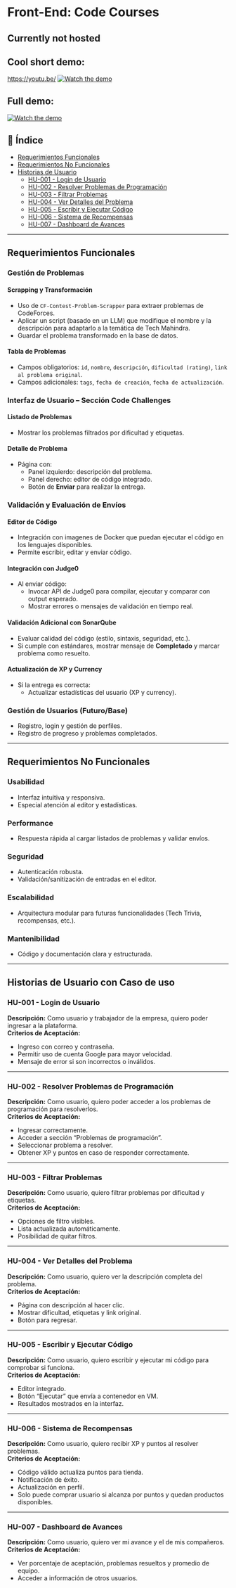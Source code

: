 # Front-End: Code Courses

## Currently not hosted

## Cool short demo:
https://youtu.be/
[![Watch the demo](https://img.youtube.com/vi/jgEOpzIEV1I/hqdefault.jpg)](https://www.youtube.com/watch?v=jgEOpzIEV1I)



## Full demo:
[![Watch the demo](https://img.youtube.com/vi/v5wk9jZ-Slo/hqdefault.jpg)](https://www.youtube.com/watch?v=v5wk9jZ-Slo)

## 📑 Índice

* [Requerimientos Funcionales](#requerimientos-funcionales)
* [Requerimientos No Funcionales](#requerimientos-no-funcionales)
* [Historias de Usuario](#historias-de-usuario)
  * [HU-001 - Login de Usuario](#hu-001---login-de-usuario)
  * [HU-002 - Resolver Problemas de Programación](#hu-002---resolver-problemas-de-programación)
  * [HU-003 - Filtrar Problemas](#hu-003---filtrar-problemas)
  * [HU-004 - Ver Detalles del Problema](#hu-004---ver-detalles-del-problema)
  * [HU-005 - Escribir y Ejecutar Código](#hu-005---escribir-y-ejecutar-código)
  * [HU-006 - Sistema de Recompensas](#hu-006---sistema-de-recompensas)
  * [HU-007 - Dashboard de Avances](#hu-007---dashboard-de-avances)

---
## Requerimientos Funcionales

### Gestión de Problemas

#### Scrapping y Transformación
- Uso de `CF-Contest-Problem-Scrapper` para extraer problemas de CodeForces.
- Aplicar un script (basado en un LLM) que modifique el nombre y la descripción para adaptarlo a la temática de Tech Mahindra.
- Guardar el problema transformado en la base de datos.

#### Tabla de Problemas
- Campos obligatorios: `id`, `nombre`, `descripción`, `dificultad (rating)`, `link al problema original`.
- Campos adicionales: `tags`, `fecha de creación`, `fecha de actualización`.

### Interfaz de Usuario – Sección Code Challenges

#### Listado de Problemas
- Mostrar los problemas filtrados por dificultad y etiquetas.

#### Detalle de Problema
- Página con:
  - Panel izquierdo: descripción del problema.
  - Panel derecho: editor de código integrado.
  - Botón de **Enviar** para realizar la entrega.

### Validación y Evaluación de Envíos

#### Editor de Código
- Integración con imagenes de Docker que puedan ejecutar el código en los lenguajes disponibles.
- Permite escribir, editar y enviar código.

#### Integración con Judge0
- Al enviar código:
  - Invocar API de Judge0 para compilar, ejecutar y comparar con output esperado.
  - Mostrar errores o mensajes de validación en tiempo real.

#### Validación Adicional con SonarQube
- Evaluar calidad del código (estilo, sintaxis, seguridad, etc.).
- Si cumple con estándares, mostrar mensaje de **Completado** y marcar problema como resuelto.

#### Actualización de XP y Currency
- Si la entrega es correcta:
  - Actualizar estadísticas del usuario (XP y currency).

### Gestión de Usuarios (Futuro/Base)
- Registro, login y gestión de perfiles.
- Registro de progreso y problemas completados.

---

## Requerimientos No Funcionales

### Usabilidad
- Interfaz intuitiva y responsiva.
- Especial atención al editor y estadísticas.

### Performance
- Respuesta rápida al cargar listados de problemas y validar envíos.

### Seguridad
- Autenticación robusta.
- Validación/sanitización de entradas en el editor.

### Escalabilidad
- Arquitectura modular para futuras funcionalidades (Tech Trivia, recompensas, etc.).

### Mantenibilidad
- Código y documentación clara y estructurada.

---

## Historias de Usuario con Caso de uso

### HU-001 - Login de Usuario
**Descripción:** Como usuario y trabajador de la empresa, quiero poder ingresar a la plataforma.  
**Criterios de Aceptación:**
- Ingreso con correo y contraseña.
- Permitir uso de cuenta Google para mayor velocidad.
- Mensaje de error si son incorrectos o inválidos.

---

### HU-002 - Resolver Problemas de Programación
**Descripción:** Como usuario, quiero poder acceder a los problemas de programación para resolverlos.  
**Criterios de Aceptación:**
- Ingresar correctamente.
- Acceder a sección “Problemas de programación”.
- Seleccionar problema a resolver.
- Obtener XP y puntos en caso de responder correctamente.

---

### HU-003 - Filtrar Problemas
**Descripción:** Como usuario, quiero filtrar problemas por dificultad y etiquetas.  
**Criterios de Aceptación:**
- Opciones de filtro visibles.
- Lista actualizada automáticamente.
- Posibilidad de quitar filtros.
---

### HU-004 - Ver Detalles del Problema
**Descripción:** Como usuario, quiero ver la descripción completa del problema.  
**Criterios de Aceptación:**
- Página con descripción al hacer clic.
- Mostrar dificultad, etiquetas y link original.
- Botón para regresar.

---

### HU-005 - Escribir y Ejecutar Código
**Descripción:** Como usuario, quiero escribir y ejecutar mi código para comprobar si funciona.  
**Criterios de Aceptación:**
- Editor integrado.
- Botón “Ejecutar” que envía a contenedor en VM.
- Resultados mostrados en la interfaz.


---

### HU-006 - Sistema de Recompensas
**Descripción:** Como usuario, quiero recibir XP y puntos  al resolver problemas.  
**Criterios de Aceptación:**
- Código válido actualiza puntos para tienda.
- Notificación de éxito.
- Actualización en perfil.
- Solo puede comprar usuario si alcanza por puntos y quedan productos disponibles.

---

### HU-007 - Dashboard de Avances
**Descripción:** Como usuario, quiero ver mi avance y el de mis compañeros.  
**Criterios de Aceptación:**
- Ver porcentaje de aceptación, problemas resueltos y promedio de equipo.
- Acceder a información de otros usuarios.


